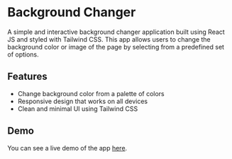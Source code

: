 # Background Changer

A simple and interactive background changer application built using React JS and styled with Tailwind CSS. This app allows users to change the background color or image of the page by selecting from a predefined set of options.

## Features

- Change background color from a palette of colors
- Responsive design that works on all devices
- Clean and minimal UI using Tailwind CSS

## Demo

You can see a live demo of the app [here](#).
